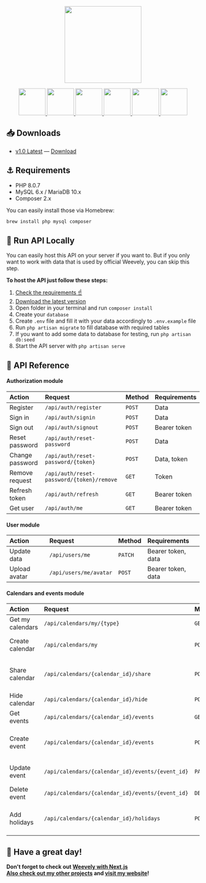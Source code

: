 <p align='center'><img src="https://raw.githubusercontent.com/PAXANDDOS/PAXANDDOS/main/weevely/svg/weevely-logo.svg" height="200"></p>
<p align="center">
        <a href="https://www.php.net/" target="_blank">
            <img src="https://upload.wikimedia.org/wikipedia/commons/2/27/PHP-logo.svg" height="70">
        </a>
        <a href="https://laravel.com/" target="_blank">
            <img src="https://upload.wikimedia.org/wikipedia/commons/3/36/Logo.min.svg" height="70">
        </a>
        <a href="https://www.mysql.com/" target="_blank">
            <img src="https://www.vectorlogo.zone/logos/mysql/mysql-ar21.svg" height="70">
        </a>
        <a href="https://github.com/tymondesigns/jwt-auth" target="_blank">
            <img src="https://jwt.io/img/pic_logo.svg" height="70">
        </a>
        <a href="https://aws.amazon.com/" target="_blank">
            <img src="https://www.logo.wine/a/logo/Amazon_Web_Services/Amazon_Web_Services-Logo.wine.svg" height="70">
        </a>
        <a href="https://holidayapi.com/" target="_blank">
            <img src="https://holidayapi.com/images/calendar.svg" height="70">
        </a>
</p>

## :inbox_tray: Downloads

- [v1.0 Latest](https://github.com/PAXANDDOS/weevely-api/releases/tag/v1.0) — [Download](https://github.com/PAXANDDOS/weevely-api/releases/download/v1.0/v1.0-weevely-api.zip)
    
## :anchor: Requirements

- PHP 8.0.7
- MySQL 6.x / MariaDB 10.x
- Composer 2.x

You can easily install those via Homebrew:  
```bash
brew install php mysql composer
```
## :toolbox: Run API Locally

You can easily host this API on your server if you want to. But if you only want to work with data that is used by official Weevely, you can skip this step.

**To host the API just follow these steps:**  
1. [Check the requirements ☝️](https://github.com/PAXANDDOS/weevely-api/#anchor-requirements)
2. [Download the latest version](https://github.com/PAXANDDOS/weevely-api/releases/download/v1.0/v1.0-weevely-api.zip)
3. Open folder in your terminal and run `composer install`
4. Create your `database`
5. Create `.env` file and fill it with your data accordingly to `.env.example` file
6. Run `php artisan migrate` to fill database with required tables
7. If you want to add some data to database for testing, run `php artisan db:seed`
8. Start the API server with `php artisan serve`
  
## :key: API Reference

#### Authorization module
| Action | Request | Method  | Requirements |
| :----- | :------ | :------ | :----------- |
| Register        | `/api/auth/register` | `POST` | Data |
| Sign in         | `/api/auth/signin`   | `POST` | Data |
| Sign out        | `/api/auth/signout`  | `POST` | Bearer token |
| Reset password  | `/api/auth/reset-password`   | `POST` | Data |
| Change password | `/api/auth/reset-password/{token}`   | `POST` | Data, token |
| Remove request  | `/api/auth/reset-password/{token}/remove` | `GET` | Token | 
| Refresh token   | `/api/auth/refresh`   | `GET` | Bearer token |
| Get user        | `/api/auth/me`   | `GET` | Bearer token | 

#### User module
| Action | Request | Method  | Requirements |
| :----- | :------ | :------ | :----------- |
| Update data   | `/api/users/me`| `PATCH` | Bearer token, data |
| Upload avatar | `/api/users/me/avatar`   | `POST`  | Bearer token, data |

#### Calendars and events module
| Action | Request | Method  | Requirements |
| :----- | :------ | :------ | :----------- |
| Get my calendars | `/api/calendars/my/{type}` | `GET` | Bearer token, type |
| Create calendar  | `/api/calendars/my`   | `POST` | Bearer token, data (optional) |
| Share calendar   | `/api/calendars/{calendar_id}/share` | `POST` | Bearer token, calendar_id, users (json string) |
| Hide calendar    | `/api/calendars/{calendar_id}/hide`   | `POST` | Bearer token, calendar_id |
| Get events       | `/api/calendars/{calendar_id}/events` | `GET` | Bearer token, calendar_id |
| Create event     | `/api/calendars/{calendar_id}/events` | `POST` | Bearer token, calendar_id, data (optional) |
| Update event     | `/api/calendars/{calendar_id}/events/{event_id}`  | `PATCH` | Bearer token, calendar_id, data |
| Delete event     | `/api/calendars/{calendar_id}/events/{event_id}`   | `DELETE` | Bearer token, calendar_id |
| Add holidays     | `/api/calendars/{calendar_id}/holidays` | `POST` | Bearer token, calendar_id, data (country, year) |

## :fox_face: Have a great day!
**Don't forget to check out [Weevely with Next.js](https://github.com/PAXANDDOS/weevely-next)**  
**[Also check out my other projects](https://github.com/PAXANDDOS?tab=repositories) and [visit my website](https://paxanddos.github.io)!**
